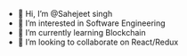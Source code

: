 - 👋 Hi, I’m @Sahejeet singh
- 👀 I’m interested in Software Engineering
- 🌱 I’m currently learning Blockchain
- 💞️ I’m looking to collaborate on React/Redux

<!---
Sahejeets7/Sahejeets7 is a ✨ special ✨ repository because its `README.md` (this file) appears on your GitHub profile.
You can click the Preview link to take a look at your changes.
--->
